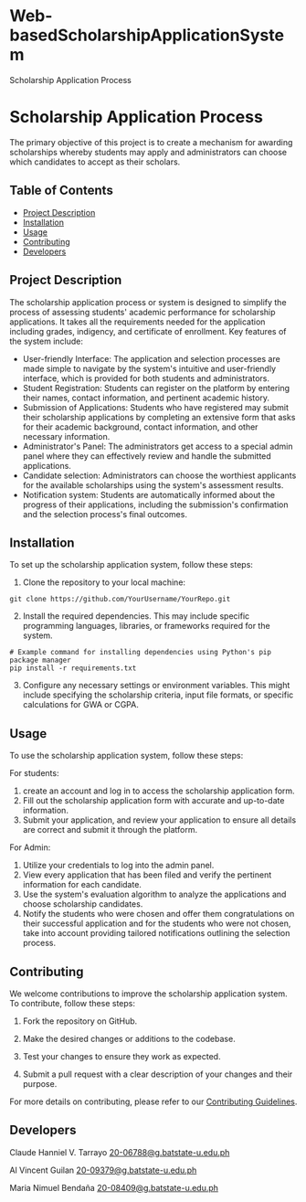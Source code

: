 # Web-basedScholarshipApplicationSystem
Scholarship Application Process

# Scholarship Application Process

The primary objective of this project is to create a mechanism for awarding scholarships whereby students may apply and administrators can choose which candidates to accept as their scholars.
## Table of Contents

- [Project Description](#project-description)
- [Installation](#installation)
- [Usage](#usage)
- [Contributing](#contributing)
- [Developers](#developers)


## Project Description

The scholarship application process or system is designed to simplify the process of assessing students' academic performance for scholarship applications. It takes all the requirements needed for the application including grades, indigency, and certificate of enrollment.
Key features of the system include:

- User-friendly Interface: The application and selection processes are made simple to navigate by the system's intuitive and user-friendly interface, which is provided for both students and administrators.
- Student Registration: Students can register on the platform by entering their names, contact information, and pertinent academic history.
- Submission of Applications: Students who have registered may submit their scholarship applications by completing an extensive form that asks for their academic background, contact information, and other necessary information.
- Administrator's Panel: The administrators get access to a special admin panel where they can effectively review and handle the submitted applications.
- Candidate selection: Administrators can choose the worthiest applicants for the available scholarships using the system's assessment results.
- Notification system: Students are automatically informed about the progress of their applications, including the submission's confirmation and the selection process's final outcomes.
## Installation

To set up the scholarship application system, follow these steps:

1. Clone the repository to your local machine:

```
git clone https://github.com/YourUsername/YourRepo.git
```

2. Install the required dependencies. This may include specific programming languages, libraries, or frameworks required for the system.

```
# Example command for installing dependencies using Python's pip package manager
pip install -r requirements.txt
```

3. Configure any necessary settings or environment variables. This might include specifying the scholarship criteria, input file formats, or specific calculations for GWA or CGPA.

## Usage

To use the scholarship application system, follow these steps:

For students: 
1.	create an account and log in to access the scholarship application form.
2.	 Fill out the scholarship application form with accurate and up-to-date information.
3.	Submit your application, and review your application to ensure all details are correct and submit it through the platform.

For Admin:
1.	Utilize your credentials to log into the admin panel.
2.	View every application that has been filed and verify the pertinent information for each candidate.
3.	Use the system's evaluation algorithm to analyze the applications and choose scholarship candidates.
4.	Notify the students who were chosen and offer them congratulations on their successful application and for the students who were not chosen, take into account providing tailored notifications outlining the selection process.
## Contributing

We welcome contributions to improve the scholarship application system. To contribute, follow these steps:

1. Fork the repository on GitHub.

2. Make the desired changes or additions to the codebase.

3. Test your changes to ensure they work as expected.

4. Submit a pull request with a clear description of your changes and their purpose.

For more details on contributing, please refer to our [Contributing Guidelines](CONTRIBUTING.md).

## Developers

Claude Hanniel V. Tarrayo
20-06788@g.batstate-u.edu.ph

Al Vincent Guilan
20-09379@g.batstate-u.edu.ph

Maria Nimuel Bendaña
20-08409@g.batstate-u.edu.ph
